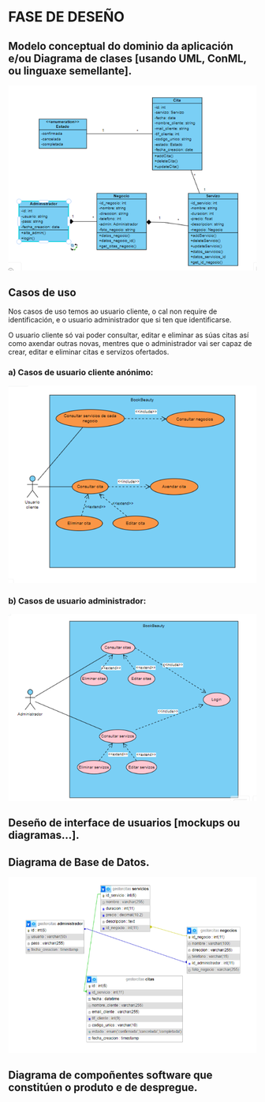 # FASE DE DESEÑO

## Modelo conceptual do dominio da aplicación e/ou Diagrama de clases [usando UML, ConML, ou linguaxe semellante].
![Diagrama de clases](../img/diagramaClases.PNG)

## Casos de uso
Nos casos de uso temos ao usuario cliente, o cal non require de identificación, e o usuario administrador que si ten que identificarse.

O usuario cliente só vai poder consultar, editar e eliminar as súas citas así como axendar outras novas, mentres que o administrador vai ser capaz de crear, editar e eliminar citas e servizos ofertados.

### a) Casos de usuario cliente anónimo:
![Casos de uso cliente](../img/casosUso.PNG)

### b) Casos de usuario administrador:
![Casos de uso administrador](../img/casosUso2.PNG)

## Deseño de interface de usuarios [mockups ou diagramas...].

## Diagrama de Base de Datos.
![Diagrama de Base de Datos](../img/diagramaBD.PNG)

## Diagrama de compoñentes software que constitúen o produto e de despregue.
